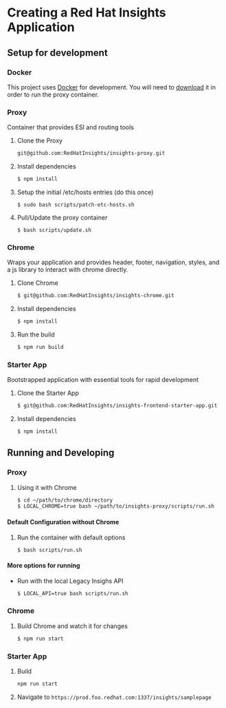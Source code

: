 # Creating a Red Hat Insights Application

## Setup for development

### Docker
This project uses [Docker](https://www.docker.com/get-docker) for development. You will need to [download](https://www.docker.com/get-docker) it in order to run the proxy container.

### Proxy
Container that provides ESI and routing tools

1. Clone the Proxy
    ```bash
    git@github.com:RedHatInsights/insights-proxy.git
    ```

2. Install dependencies

    ```bash
    $ npm install
    ```

3. Setup the initial /etc/hosts entries (do this once)
    ```
    $ sudo bash scripts/patch-etc-hosts.sh
    ```

4. Pull/Update the proxy container
    ```
    $ bash scripts/update.sh
    ```

### Chrome
Wraps your application and provides header, footer, navigation, styles, and a js library to interact with chrome directly.

1. Clone Chrome
    ```bash
    $ git@github.com:RedHatInsights/insights-chrome.git
    ```

2. Install dependencies

    ```bash
    $ npm install
    ```

3. Run the build
    ```bash
    $ npm run build
    ```

### Starter App
Bootstrapped application with essential tools for rapid development

1. Clone the Starter App

    ```bash
    $ git@github.com:RedHatInsights/insights-frontend-starter-app.git
    ```

2. Install dependencies

    ```bash
    $ npm install
    ```

## Running and Developing

### Proxy

1. Using it with Chrome
    ```bash
    $ cd ~/path/to/chrome/directory
    $ LOCAL_CHROME=true bash ~/path/to/insights-proxy/scripts/run.sh
    ```

#### Default Configuration without Chrome
1.  Run the container with default options
    ```bash
    $ bash scripts/run.sh
    ```

#### More options for running
* Run with the local Legacy Insighs API
    ```bash
    $ LOCAL_API=true bash scripts/run.sh
    ```

### Chrome
1. Build Chrome and watch it for changes
    ```bash
    $ npm run start
    ```

### Starter App
1. Build
    ```bash
    npm run start
    ```

2. Navigate to `https://prod.foo.redhat.com:1337/insights/samplepage`
